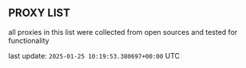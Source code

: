## PROXY LIST

all proxies in this list were collected from open sources and tested for functionality

last update: `2025-01-25 10:19:53.380697+00:00` UTC